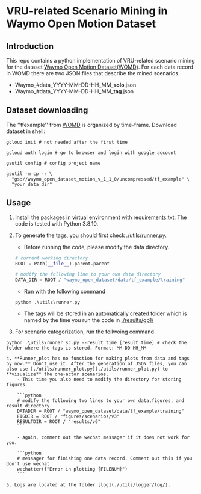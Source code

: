 # VRU-related Scenario Mining in Waymo Open Motion Dataset

## Introduction

This repo contains a python implementation of VRU-related scenario mining for the dataset [Waymo Open Motion Dataset(WOMD)](https://waymo.com/open/data/motion).
For each data record in WOMD there are two JSON files that describe the mined scenarios.

- Waymo_#data_YYYY-MM-DD-HH_MM_**solo**.json
- Waymo_#data_YYYY-MM-DD-HH_MM_**tag**.json

## Dataset downloading

The ''tfexample'' from [WOMD](https://waymo.com/open/data/motion) is organized by time-frame.
Download dataset in shell:

```shell
gcloud init # not needed after the first time
```

```shell
gcloud auth login # go to browser and login with google account
```

```shell
gsutil config # config project name
```

```shell
gsutil -m cp -r \
  "gs://waymo_open_dataset_motion_v_1_1_0/uncompressed/tf_example" \
  "your_data_dir"
```

## Usage

1. Install the packages in virtual environment with [requirements.txt](requirements.txt). The code is tested with Python 3.8.10.

2. To generate the tags, you should first check [./utils/runner.py](./utils/runner.py).
    - Before running the code, please modify the data directory.

    ```python
    # current working directory
    ROOT = Path(__file__).parent.parent

    # modify the following line to your own data directory
    DATA_DIR = ROOT / "waymo_open_dataset/data/tf_example/training"
    ```

    - Run with the following command

    ```shell
    python .\utils\runner.py
    ```

    - The tags will be stored in an automatically created folder which is named by the time you run the code in [./results/gp1/](./results/gp1/)

3. For scenario categorization, run the follwoing command

```shell
python .\utils\runner_sc.py --result_time [result_time] # check the folder where the tags is stored. Format: MM-DD-HH_MM

4. **Runner_plot has no function for making plots from data and tags by now.** Don't use it. After the generation of JSON files, you can also use [./utils/runner_plot.py](./utils/runner_plot.py) to **visualize** the one-actor scenarios.
    - This time you also need to modify the directory for storing figures.

    ```python
    # modify the following two lines to your own data,figures, and result directory
    DATADIR = ROOT / "waymo_open_dataset/data/tf_example/training"
    FIGDIR = ROOT / "figures/scenarios/v3"
    RESULTDIR = ROOT / "results/v6"
    ```

    - Again, comment out the wechat messager if it does not work for you.

    ```python
    # messager for finishing one data record. Comment out this if you don't use wechat
    wechatter(f"Error in plotting {FILENUM}")
    ```

5. Logs are located at the folder [log](./utils/logger/log/).
